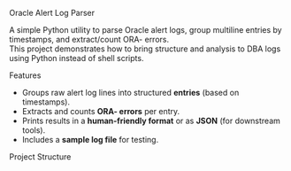 
Oracle Alert Log Parser

A simple Python utility to parse Oracle alert logs, group multiline entries by timestamps, and extract/count ORA- errors.  
This project demonstrates how to bring structure and analysis to DBA logs using Python instead of shell scripts.



Features
- Groups raw alert log lines into structured **entries** (based on timestamps).
- Extracts and counts **ORA- errors** per entry.
- Prints results in a **human-friendly format** or as **JSON** (for downstream tools).
- Includes a **sample log file** for testing.



Project Structure
